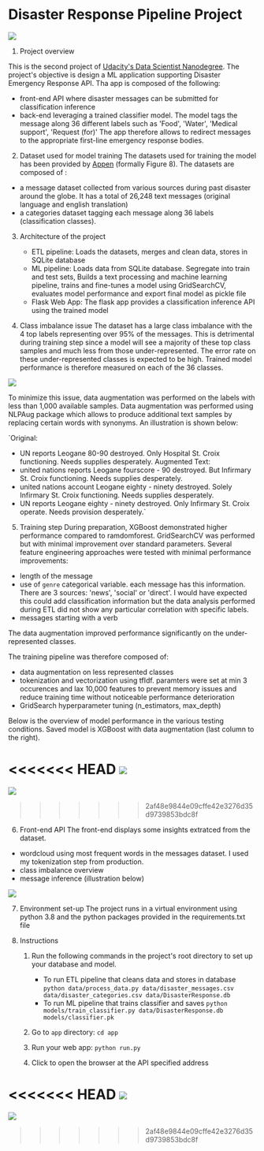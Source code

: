 # Disaster Response Pipeline Project

![](./assets/wordcloud.png)

1. Project overview

This is the second project of [Udacity's Data Scientist Nanodegree](https://www.udacity.com/course/data-scientist-nanodegree--nd025).
The project's objective is design a ML application supporting Disaster Emergency Response API. Tha app is composed of the following:
- front-end API where disaster messages can be submitted for classification inference
- back-end leveraging a trained classifier model. The model tags the message along 36 different labels such as 'Food', 'Water', 'Medical support', 'Request (for)'
The app therefore allows to redirect messages to the appropriate first-line emergency response bodies.

2. Dataset used for model training
The datasets used for training the model has been provided by [Appen](https://www.figure-eight.com/) (formally Figure 8). The datasets are composed of :
- a message dataset collected from various sources during past disaster around the globe. It has a total of 26,248 text messages (original language and english translation)
- a categories dataset tagging each message along 36 labels (classification classes).

3. Architecture of the project
    - ETL pipeline: Loads the datasets, merges and clean data, stores in SQLite database
    - ML pipeline: Loads data from SQLite database. Segregate into train and test sets, Builds a text processing and machine learning pipeline, trains and fine-tunes a model using GridSearchCV, evaluates model performance and export final model as pickle file
    - Flask Web App: The flask app provides a classification inference API using the trained model

4. Class imbalance issue
The dataset has a large class imbalance with the 4 top labels representing over 95% of the messages. This is detrimental during training step since a model will see a majority of these top class samples and much less from those under-represented. The error rate on these under-represented classes is expected to be high. Trained model performance is therefore measured on each of the 36 classes.

![](./assets/class_imbalance.png)

To minimize this issue, data augmentation was performed on the labels with less than 1,000 available samples. Data augmentation was performed using NLPAug package which allows to produce additional text samples by replacing certain words with synonyms. An illustration is shown below:

`Original:
- UN reports Leogane 80-90 destroyed. Only Hospital St. Croix functioning. Needs supplies desperately.
Augmented Text:
- united nations reports Leogane fourscore - 90 destroyed. But Infirmary St. Croix functioning. Needs supplies desperately.
- united nations account Leogane eighty - ninety destroyed. Solely Infirmary St. Croix functioning. Needs supplies desperately.
- UN reports Leogane eighty - ninety destroyed. Only Infirmary St. Croix operate. Needs provision desperately.`

5. Training step
During preparation, XGBoost demonstrated higher performance compared to ramdomforest. GridSearchCV was performed but with minimal improvement over standard parameters. Several feature engineering approaches were tested with minimal performance improvements:
- length of the message
- use of `genre` categorical variable. each message has this information. There are 3 sources: 'news', 'social' or 'direct'. I would have expected this could add classification information but the data analysis performed during ETL did not show any particular correlation with specific labels.
- messages starting with a verb

The data augmentation improved performance significantly on the under-represented classes.

The training pipeline was therefore composed of:
- data augmentation on less represented classes
- tokenization and vectorization using tfIdf. paramters were set at min 3 occurences and lax 10,000 features to prevent memory issues and reduce training time without noticeable performance deterioration
- GridSearch hyperparameter tuning (n_estimators, max_depth)

Below is the overview of model performance in the various testing conditions. Saved model is XGBoost with data augmentation (last column to the right).

<<<<<<< HEAD
![](./assets/fine-tunings.png)
=======
![](./assets/fine-tuning.png)
>>>>>>> 2af48e9844e09cffe42e3276d35d9739853bdc8f

6. Front-end API
The front-end displays some insights extratced from the dataset.
- wordcloud using most frequent words in the messages dataset. I used my tokenization step from production.
- class imbalance overview
- message inference (illustration below)

![](./assets/message_inference.png)

7. Environment set-up
The project runs in a virtual environment using python 3.8 and the python packages provided in the requirements.txt file

8. Instructions
    1. Run the following commands in the project's root directory to set up your database and model.

        - To run ETL pipeline that cleans data and stores in database
            `python data/process_data.py data/disaster_messages.csv data/disaster_categories.csv data/DisasterResponse.db`
        - To run ML pipeline that trains classifier and saves
            `python models/train_classifier.py data/DisasterResponse.db models/classifier.pk`

    2. Go to `app` directory: `cd app`

    3. Run your web app: `python run.py` 

    4. Click to open the browser at the API specified address


<<<<<<< HEAD
![](./assets/front_end.png)
=======
![](./assets/front_end.png)
>>>>>>> 2af48e9844e09cffe42e3276d35d9739853bdc8f
